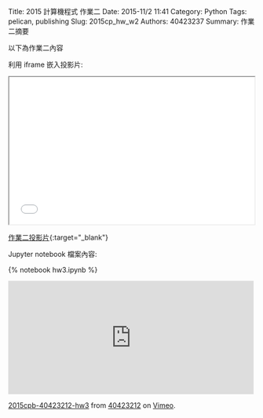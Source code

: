 Title: 2015 計算機程式 作業二
Date: 2015-11/2 11:41
Category: Python
Tags: pelican, publishing
Slug: 2015cp_hw_w2
Authors: 40423237
Summary: 作業二摘要

以下為作業二內容

利用 iframe 嵌入投影片:

<iframe src="40423237_cp_w2_p.html" width="500" height="300"></iframe>

[作業二投影片](40423213_cp_w2p.html){:target="_blank"}

 Jupyter notebook 檔案內容:

{% notebook hw3.ipynb %}

<iframe src="https://player.vimeo.com/video/144878928" width="500" height="231" frameborder="0" webkitallowfullscreen mozallowfullscreen allowfullscreen></iframe> <p><a href="https://vimeo.com/144878928">2015cpb-40423212-hw3</a> from <a href="https://vimeo.com/user45523667">40423212</a> on <a href="https://vimeo.com">Vimeo</a>.</p>